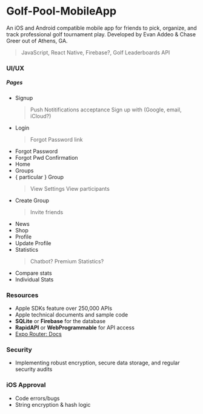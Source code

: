 # Golf-Pool-MobileApp
An iOS and Android compatible mobile app for friends to pick, organize, and track professional golf tournament play. Developed by Evan Addeo & Chase Greer out of Athens, GA.

> JavaScript, React Native, Firebase?, Golf Leaderboards API

### UI/UX
##### Pages
- Signup
  > Push Notitifications acceptance
  > Sign up with (Google, email, iCloud?)
- Login
  > Forgot Password link
- Forgot Password
- Forgot Pwd Confirmation
- Home
- Groups
- { particular } Group
  > View Settings
  > View participants
- Create Group
  > Invite friends
- News
- Shop
- Profile
- Update Profile
- Statistics
  > Chatbot?
  > Premium Statistics?
- Compare stats
- Individual Stats

### Resources
- Apple SDKs feature over 250,000 APIs
- Apple technical documents and sample code
- **SQLite** or **Firebase** for the database
- **RapidAPI** or **WebProgrammable** for API access
- [Expo Router: Docs](https://docs.expo.dev/router/introduction/)

### Security
- Implementing robust encryption, secure data storage, and regular security audits

### iOS Approval
- Code errors/bugs
- String encryption & hash logic